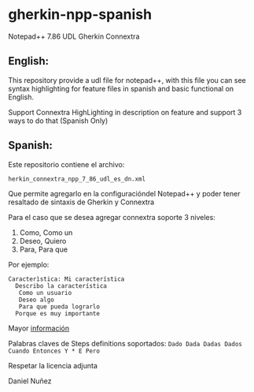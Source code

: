 # gherkin-npp-spanish

Notepad++ 7.86 UDL Gherkin Connextra

## English:

This repository provide a udl file for notepad++, with this file you can see syntax highlighting for feature files in spanish and basic functional on English.

Support Connextra HighLighting in description on feature and support 3 ways to do that (Spanish Only)

## Spanish:

Este repositorio contiene el archivo:
```
herkin_connextra_npp_7_86_udl_es_dn.xml
```
Que permite agregarlo en la configuracióndel Notepad++ y poder tener resaltado de sintaxis de Gherkin y Connextra

Para el caso que se desea agregar connextra soporte 3 niveles:

1. Como, Como un
2. Deseo, Quiero
3. Para, Para que

Por ejemplo:
```
Caracterìstica: Mi característica
  Describo la característica
   Como un usuario
   Deseo algo
   Para que pueda lograrlo
  Porque es muy importante
```
Mayor [información](http://antonymarcano.com/blog/2016/08/how-the-industry-broke-the-connextra-template/)

Palabras claves de Steps definitions soportados: `Dado Dada Dadas Dados Cuando Entonces Y * E Pero`

Respetar la licencia adjunta

Daniel Nuñez
